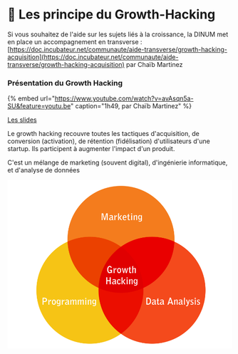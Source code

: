 # 🚀 Les principe du Growth-Hacking

Si vous souhaitez de l'aide sur les sujets liés à la croissance, la DINUM met en place un accompagnement en transverse : [https://doc.incubateur.net/communaute/aide-transverse/growth-hacking-acquisition](https://doc.incubateur.net/communaute/aide-transverse/growth-hacking-acquisition) par Chaïb Martinez

### Présentation du Growth Hacking

{% embed url="https://www.youtube.com/watch?v=avAsqn5a-SU&feature=youtu.be" caption="1h49, par Chaïb Martinez" %}

[Les slides](https://www.evernote.com/l/AsnMrUNsw3VNcLkMRXKuiX6eRZFg7L3eLrE)

Le growth hacking recouvre toutes les tactiques d'acquisition, de conversion \(activation\), de rétention \(fidélisation\) d'utilisateurs d'une startup. Ils participent à augmenter l'impact d'un produit.

C'est un mélange de marketing \(souvent digital\), d'ingénierie informatique, et d'analyse de données  


![](../.gitbook/assets/growth-hacker-1-.png)




